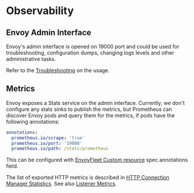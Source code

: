 # Observability

## **Envoy Admin Interface**

Envoy's admin interface is opened on 19000 port and could be used for troubleshooting, configuration dumps, changing logs levels and other administrative tasks.

Refer to the [Troubleshooting](troubleshooting.md) on the usage.

## **Metrics**

Envoy exposes a Stats service on the admin interface.
Currently, we don't configure any stats sinks to publish the metrics, but Prometheus can discover 
Envoy pods and query them for the metrics, if pods have the following annotations:

```yaml
annotations:
  prometheus.io/scrape: 'true'
  prometheus.io/port: '19000'
  prometheus.io/path: /stats/prometheus
```

This can be configured with [EnvoyFleet Custom resource](../custom-resources/envoyfleet.md) spec.annotations field.

The list of exported HTTP metrics is described in [HTTP Connection Manager Statistics](https://www.envoyproxy.io/docs/envoy/latest/configuration/http/http_conn_man/stats). See also
[Listener Metrics](https://www.envoyproxy.io/docs/envoy/latest/configuration/listeners/stats).
